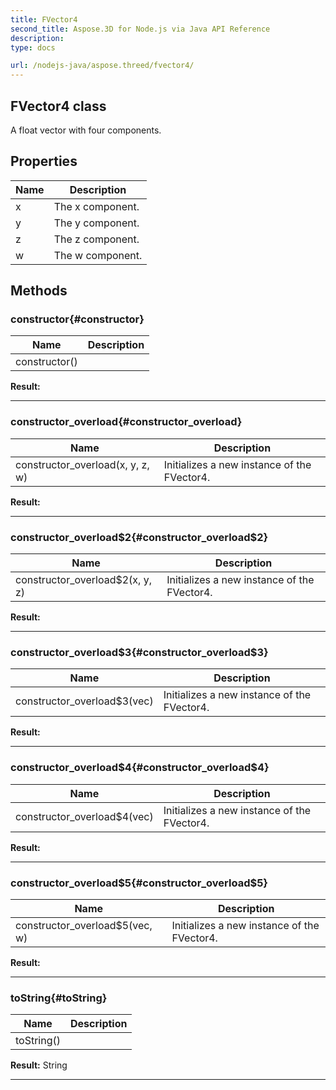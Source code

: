 ```yaml
---
title: FVector4 
second_title: Aspose.3D for Node.js via Java API Reference
description: 
type: docs

url: /nodejs-java/aspose.threed/fvector4/
---
```

## FVector4 class

  A float vector with four components.


## Properties

| Name | Description |
| --- | --- |
| 	x | The x component. | 
| 	y | The y component. | 
| 	z | The z component. | 
| 	w | The w component. | 

## Methods

### constructor{#constructor}

| Name | Description |
| --- | --- |
| constructor() |  | 

 **Result:**



---


### constructor_overload{#constructor_overload}

| Name | Description |
| --- | --- |
| constructor_overload(x, y, z, w) | Initializes a new instance of the FVector4. | 

 **Result:**



---


### constructor_overload$2{#constructor_overload$2}

| Name | Description |
| --- | --- |
| constructor_overload$2(x, y, z) | Initializes a new instance of the FVector4. | 

 **Result:**



---


### constructor_overload$3{#constructor_overload$3}

| Name | Description |
| --- | --- |
| constructor_overload$3(vec) | Initializes a new instance of the FVector4. | 

 **Result:**



---


### constructor_overload$4{#constructor_overload$4}

| Name | Description |
| --- | --- |
| constructor_overload$4(vec) | Initializes a new instance of the FVector4. | 

 **Result:**



---


### constructor_overload$5{#constructor_overload$5}

| Name | Description |
| --- | --- |
| constructor_overload$5(vec, w) | Initializes a new instance of the FVector4. | 

 **Result:**



---


### toString{#toString}

| Name | Description |
| --- | --- |
| toString() |  | 

 **Result:**
String


---



